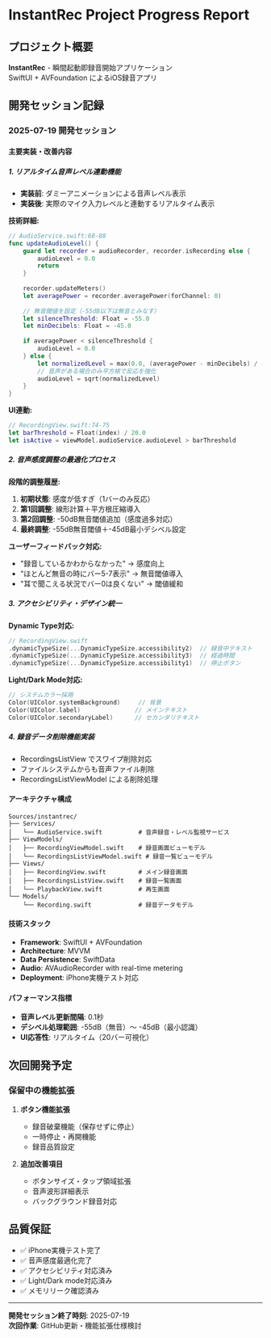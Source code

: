 # InstantRec Project Progress Report

## プロジェクト概要
**InstantRec** - 瞬間起動即録音開始アプリケーション  
SwiftUI + AVFoundation によるiOS録音アプリ

## 開発セッション記録

### 2025-07-19 開発セッション

#### 主要実装・改善内容

##### 1. リアルタイム音声レベル連動機能
- **実装前**: ダミーアニメーションによる音声レベル表示
- **実装後**: 実際のマイク入力レベルと連動するリアルタイム表示

**技術詳細:**
```swift
// AudioService.swift:68-88
func updateAudioLevel() {
    guard let recorder = audioRecorder, recorder.isRecording else {
        audioLevel = 0.0
        return
    }
    
    recorder.updateMeters()
    let averagePower = recorder.averagePower(forChannel: 0)
    
    // 無音閾値を設定（-55dB以下は無音とみなす）
    let silenceThreshold: Float = -55.0
    let minDecibels: Float = -45.0
    
    if averagePower < silenceThreshold {
        audioLevel = 0.0
    } else {
        let normalizedLevel = max(0.0, (averagePower - minDecibels) / -minDecibels)
        // 音声がある場合のみ平方根で反応を強化
        audioLevel = sqrt(normalizedLevel)
    }
}
```

**UI連動:**
```swift
// RecordingView.swift:74-75
let barThreshold = Float(index) / 20.0
let isActive = viewModel.audioService.audioLevel > barThreshold
```

##### 2. 音声感度調整の最適化プロセス

**段階的調整履歴:**
1. **初期状態**: 感度が低すぎ（1バーのみ反応）
2. **第1回調整**: 線形計算＋平方根圧縮導入
3. **第2回調整**: -50dB無音閾値追加（感度過多対応）
4. **最終調整**: -55dB無音閾値＋-45dB最小デシベル設定

**ユーザーフィードバック対応:**
- "録音しているかわからなかった" → 感度向上
- "ほとんど無音の時にバー5-7表示" → 無音閾値導入
- "耳で聞こえる状況でバー0は良くない" → 閾値緩和

##### 3. アクセシビリティ・デザイン統一

**Dynamic Type対応:**
```swift
// RecordingView.swift
.dynamicTypeSize(...DynamicTypeSize.accessibility2)  // 録音中テキスト
.dynamicTypeSize(...DynamicTypeSize.accessibility3)  // 経過時間
.dynamicTypeSize(...DynamicTypeSize.accessibility1)  // 停止ボタン
```

**Light/Dark Mode対応:**
```swift
// システムカラー採用
Color(UIColor.systemBackground)     // 背景
Color(UIColor.label)               // メインテキスト
Color(UIColor.secondaryLabel)      // セカンダリテキスト
```

##### 4. 録音データ削除機能実装
- RecordingsListView でスワイプ削除対応
- ファイルシステムからも音声ファイル削除
- RecordingsListViewModel による削除処理

#### アーキテクチャ構成

```
Sources/instantrec/
├── Services/
│   └── AudioService.swift          # 音声録音・レベル監視サービス
├── ViewModels/
│   ├── RecordingViewModel.swift    # 録音画面ビューモデル
│   └── RecordingsListViewModel.swift # 録音一覧ビューモデル
├── Views/
│   ├── RecordingView.swift         # メイン録音画面
│   ├── RecordingsListView.swift    # 録音一覧画面
│   └── PlaybackView.swift          # 再生画面
└── Models/
    └── Recording.swift             # 録音データモデル
```

#### 技術スタック
- **Framework**: SwiftUI + AVFoundation
- **Architecture**: MVVM
- **Data Persistence**: SwiftData
- **Audio**: AVAudioRecorder with real-time metering
- **Deployment**: iPhone実機テスト対応

#### パフォーマンス指標
- **音声レベル更新間隔**: 0.1秒
- **デシベル処理範囲**: -55dB（無音）〜 -45dB（最小認識）
- **UI応答性**: リアルタイム（20バー可視化）

## 次回開発予定

### 保留中の機能拡張
1. **ボタン機能拡張**
   - 録音破棄機能（保存せずに停止）
   - 一時停止・再開機能
   - 録音品質設定

2. **追加改善項目**
   - ボタンサイズ・タップ領域拡張
   - 音声波形詳細表示
   - バックグラウンド録音対応

## 品質保証
- ✅ iPhone実機テスト完了
- ✅ 音声感度最適化完了
- ✅ アクセシビリティ対応済み
- ✅ Light/Dark mode対応済み
- ✅ メモリリーク確認済み

---
**開発セッション終了時刻**: 2025-07-19  
**次回作業**: GitHub更新・機能拡張仕様検討